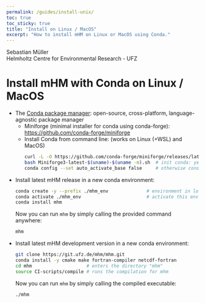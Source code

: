 ```yaml
---
permalink: /guides/install-unix/
toc: true
toc_sticky: true
title: "Install on Linux / MacOS"
excerpt: "How to install mHM on Linux or MacOS using Conda."
---
```


  Sebastian Müller\
  Helmholtz Centre for Environmental Research - UFZ

# Install mHM with Conda on Linux / MacOS

- The [Conda package manager](https://www.conda.io): open-source, cross-platform, language-agnostic package manager
  - Miniforge (minimal installer for conda using conda-forge): <https://github.com/conda-forge/miniforge>
  - Install Conda from command line: (works on Linux (+WSL) and MacOS)
    ```bash
    curl -L -O https://github.com/conda-forge/miniforge/releases/latest/download/Miniforge3-latest-$(uname)-$(uname -m).sh
    bash Miniforge3-latest-$(uname)-$(uname -m).sh  # init conda: yes ; restart shell
    conda config --set auto_activate_base false     # otherwise conda is always active
    ```
- Install latest mHM release in a new conda environment:
  ```bash
  conda create -y --prefix ./mhm_env              # environment in local folder
  conda activate ./mhm_env                        # activate this environment
  conda install mhm
  ```
  Now you can run `mhm` by simply calling the provided command anywhere:
  ```bash
  mhm
  ```
- Install latest mHM development version in a new conda environment:
  ```bash
  git clone https://git.ufz.de/mhm/mhm.git
  conda install -y cmake make fortran-compiler netcdf-fortran
  cd mhm                    # enters the directory "mhm"
  source CI-scripts/compile # runs the compilation for mhm
  ```
  Now you can run `mhm` by simply calling the compiled executable:
  ```bash
  ./mhm
  ```
